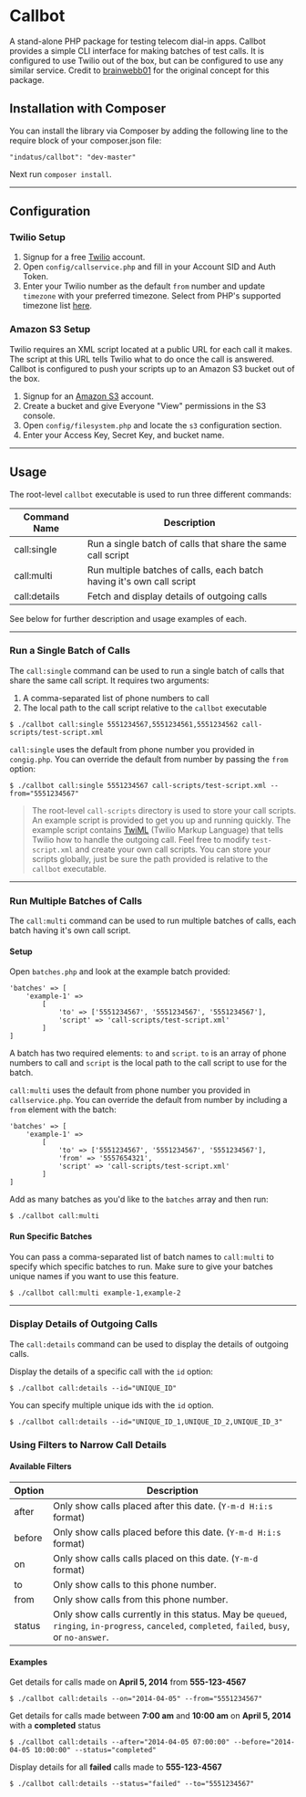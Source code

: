 # Callbot

A stand-alone PHP package for testing telecom dial-in apps. Callbot provides a simple CLI interface for making batches of test calls. It is configured to use Twilio out of the box, but can be configured to use any similar service. Credit to [brainwebb01](https://github.com/brianwebb01) for the original concept for this package.

## Installation with Composer

You can install the library via Composer by adding the following line to the require block of your composer.json file:

```
"indatus/callbot": "dev-master"
```

Next run `composer install`.


---

## Configuration

### Twilio Setup

1. Signup for a free [Twilio](https://www.twilio.com/try-twilio) account.
2. Open `config/callservice.php` and fill in your Account SID and Auth Token.
3. Enter your Twilio number as the default `from` number and update `timezone` with your preferred timezone.
Select from PHP's supported timezone list [here](http://www.php.net/manual/en/timezones.php).

### Amazon S3 Setup

Twilio requires an XML script located at a public URL for each call it makes. The script at this URL tells Twilio what to do once the call is answered. Callbot is configured to push your scripts up to an Amazon S3 bucket out of the box.

1. Signup for an [Amazon S3](https://console.aws.amazon.com/s3/) account.
2. Create a bucket and give Everyone "View" permissions in the S3 console.
3. Open `config/filesystem.php` and locate the `s3` configuration section.
4. Enter your Access Key, Secret Key, and bucket name.


---

## Usage

The root-level `callbot` executable is used to run three different commands:

| Command Name | Description                                                           |
| ------------ | --------------------------------------------------------------------- |
| call:single  | Run a single batch of calls that share the same call script           |
| call:multi   | Run multiple batches of calls, each batch having it's own call script |
| call:details | Fetch and display details of outgoing calls                           |

See below for further description and usage examples of each.

---


### Run a Single Batch of Calls

The `call:single` command can be used to run a single batch of calls that share the same call script. It requires two arguments:

1. A comma-separated list of phone numbers to call
2. The local path to the call script relative to the `callbot` executable

```
$ ./callbot call:single 5551234567,5551234561,5551234562 call-scripts/test-script.xml
```

`call:single` uses the default from phone number you provided in `congig.php`. You can override the default from number by passing the `from` option:

```
$ ./callbot call:single 5551234567 call-scripts/test-script.xml --from="5551234567"
```

> The root-level `call-scripts` directory is used to store your call scripts. An example script is provided to
> get you up and running quickly. The example script contains [TwiML](https://www.twilio.com/docs/api/twiml)
> (Twilio Markup Language) that tells Twilio how to handle the outgoing call. Feel free to modify `test-script.xml`
> and create your own call scripts. You can store your scripts globally, just be sure the path provided is
> relative to the `callbot` executable.


---

### Run Multiple Batches of Calls

The `call:multi` command can be used to run multiple batches of calls, each batch having it's own call script.

#### Setup

Open `batches.php` and look at the example batch provided:

```
'batches' => [
    'example-1' =>
        [
            'to' => ['5551234567', '5551234567', '5551234567'],
            'script' => 'call-scripts/test-script.xml'
        ]
]
```

A batch has two required elements: `to` and `script`. `to` is an array of phone numbers to call and `script` is the local path to the call script to use for the batch.

`call:multi` uses the default from phone number you provided in `callservice.php`. You can override the default from number by including a `from` element with the batch:

```
'batches' => [
    'example-1' =>
        [
            'to' => ['5551234567', '5551234567', '5551234567'],
            'from' => '5557654321',
            'script' => 'call-scripts/test-script.xml'
        ]
]
```

Add as many batches as you'd like to the `batches` array and then run:

```
$ ./callbot call:multi
```

#### Run Specific Batches

You can pass a comma-separated list of batch names to `call:multi` to specify which specific
batches to run. Make sure to give your batches unique names if you want to use this feature.

```
$ ./callbot call:multi example-1,example-2
```

---

### Display Details of Outgoing Calls

The `call:details` command can be used to display the details of outgoing calls.

Display the details of a specific call with the `id` option:

```
$ ./callbot call:details --id="UNIQUE_ID"
```

You can specify multiple unique ids with the `id` option.

```
$ ./callbot call:details --id="UNIQUE_ID_1,UNIQUE_ID_2,UNIQUE_ID_3"
```

### Using Filters to Narrow Call Details

#### Available Filters

| Option | Description                               |
| ------ | ----------------------------------------- |
| after  | Only show calls placed after this date. (`Y-m-d H:i:s` format)   |
| before | Only show calls placed before this date. (`Y-m-d H:i:s` format)  |
| on     | Only show calls calls placed on this date. (`Y-m-d` format)|
| to     | Only show calls to this phone number.      |
| from   | Only show calls from this phone number.    |
| status | Only show calls currently in this status. May be `queued`, `ringing`, `in-progress`, `canceled`, `completed`, `failed`, `busy`, or `no-answer`. |

#### Examples

Get details for calls made on **April 5, 2014** from **555-123-4567**

```
$ ./callbot call:details --on="2014-04-05" --from="5551234567"
```

Get details for calls made between **7:00 am** and **10:00 am** on **April 5, 2014** with a **completed** status

```
$ ./callbot call:details --after="2014-04-05 07:00:00" --before="2014-04-05 10:00:00" --status="completed"
```

Display details for all **failed** calls made to **555-123-4567**

```
$ ./callbot call:details --status="failed" --to="5551234567"
```
